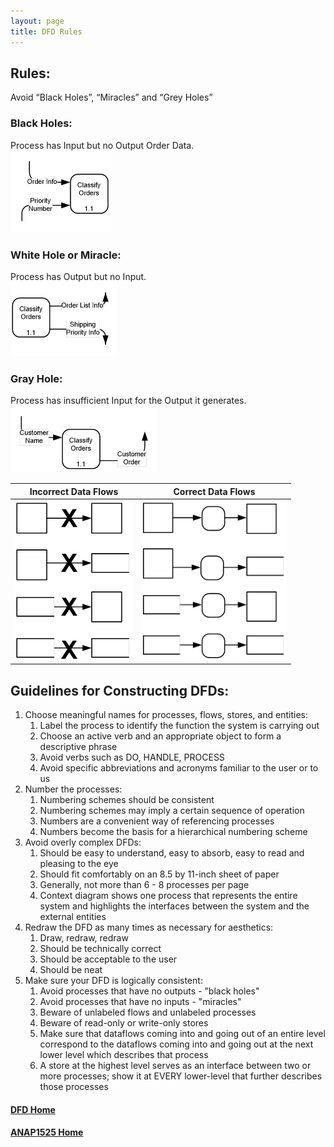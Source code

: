 ```yaml
---
layout: page
title: DFD Rules
---
```


## Rules:
Avoid “Black Holes”, “Miracles” and “Grey Holes”

### Black Holes:
Process has Input but no Output Order Data.<br>
![black-hole](files/black-hole.png)

### White Hole or Miracle:
Process has Output but no Input.<br>
![miracle](files/miracle.png)

### Gray Hole:
Process has insufficient Input for the Output it generates.<br>
![gray-hole](files/gray-hole.png)

**Incorrect Data Flows** | **Correct Data Flows**
-------------------------|-----------------------
![incorrect-data-flows](files/incorrect-data-flows.png) | ![correct-data-flows](files/correct-data-flows.png)

## Guidelines for Constructing DFDs:
1. Choose meaningful names for processes, flows, stores, and entities:
    1. Label the process to identify the function the system is carrying out
    2. Choose an active verb and an appropriate object to form a descriptive phrase
    3. Avoid verbs such as DO, HANDLE, PROCESS
    4. Avoid specific abbreviations and acronyms familiar to the user or to us
2. Number the processes:
    1. Numbering schemes should be consistent
    2. Numbering schemes may imply a certain sequence of operation
    3. Numbers are a convenient way of referencing processes
    4. Numbers become the basis for a hierarchical numbering scheme
3. Avoid overly complex DFDs:
    1. Should be easy to understand, easy to absorb, easy to read and pleasing to the eye
    2. Should fit comfortably on an 8.5 by 11-inch sheet of paper
    3. Generally, not more than 6 - 8 processes per page
    4. Context diagram shows one process that represents the entire system and highlights the interfaces between the system and the external entities
4. Redraw the DFD as many times as necessary for aesthetics:
    1. Draw, redraw, redraw
    2. Should be technically correct
    3. Should be acceptable to the user
    4. Should be neat
5. Make sure your DFD is logically consistent:
    1. Avoid processes that have no outputs - "black holes"
    2. Avoid processes that have no inputs - "miracles"
    3. Beware of unlabeled flows and unlabeled processes
    4. Beware of read-only or write-only stores
    5. Make sure that dataflows coming into and going out of an entire level correspond to the dataflows coming into and going out at the next lower level which describes that process
    6. A store at the highest level serves as an interface between two or more processes; show it at EVERY lower-level that further describes those processes

#### [DFD Home](index.md)
#### [ANAP1525 Home](../)